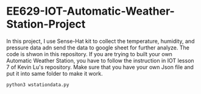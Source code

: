 # EE629-IOT-Automatic-Weather-Station-Project
In this project, I use Sense-Hat kit to collect the temperature, humidity, and pressure data adn send the data to google sheet for further analyze. The code is shwon in this repository. If you are trying to built your own Automatic Weather Station, you have to follow the instruction in IOT lesson 7 of Kevin Lu's repository. Make sure that you have your own Json file and put it into same folder to make it work.
```sh
python3 wstationdata.py
```
